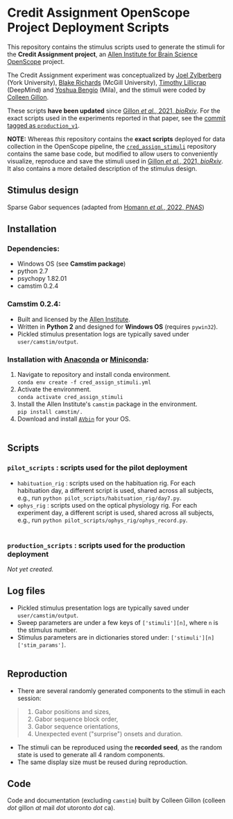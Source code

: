 # Credit Assignment OpenScope Project Deployment Scripts

This repository contains the stimulus scripts used to generate the stimuli for the **Credit Assignment project**, an [Allen Institute for Brain Science](https://alleninstitute.org/what-we-do/brain-science/) [OpenScope](https://alleninstitute.org/division/mindscope/openscope/) project. 
&nbsp;

The Credit Assignment experiment was conceptualized by [Joel Zylberberg](http://www.jzlab.org/) (York University), [Blake Richards](http://linclab.org/) (McGill University), [Timothy Lillicrap](http://contrastiveconvergence.net/~timothylillicrap/index.php) (DeepMind) and [Yoshua Bengio](https://yoshuabengio.org/) (Mila), and the stimuli were coded by [Colleen Gillon](https://sites.google.com/mila.quebec/linc-lab/team/colleen?authuser=0).

These scripts **have been updated** since [Gillon _et al._, 2021, _bioRxiv_](https://www.biorxiv.org/content/10.1101/2021.01.15.426915v2). For the exact scripts used in the experiments reported in that paper, see the [commit tagged as `production_v1`](https://github.com/colleenjg/cred_assign_stimuli_deployed/tree/production_v1). 
&nbsp;

**NOTE:** Whereas _this_ repository contains the **exact scripts** deployed for data collection in the OpenScope pipeline, the [`cred_assign_stimuli`](https://github.com/colleenjg/cred_assign_stimuli) repository contains the same base code, but modified to allow users to conveniently visualize, reproduce and save the stimuli used in [Gillon _et al._, 2021, _bioRxiv_](https://www.biorxiv.org/content/10.1101/2021.01.15.426915v2). It also contains a more detailed description of the stimulus design.  

## Stimulus design
Sparse Gabor sequences (adapted from [Homann _et al._, 2022, _PNAS_](https://www.ncbi.nlm.nih.gov/pmc/articles/PMC8812573/))
&nbsp;

## Installation
### Dependencies:
- Windows OS (see **Camstim package**)
- python 2.7
- psychopy 1.82.01
- camstim 0.2.4
&nbsp;

### Camstim 0.2.4: 
- Built and licensed by the [Allen Institute](https://alleninstitute.org/).
- Written in **Python 2** and designed for **Windows OS** (requires `pywin32`).
- Pickled stimulus presentation logs are typically saved under `user/camstim/output`.
&nbsp;

### Installation with [Anaconda](https://docs.anaconda.com/anaconda/install/) or [Miniconda](https://docs.conda.io/en/latest/miniconda.html):
1. Navigate to repository and install conda environment.  
    `conda env create -f cred_assign_stimuli.yml`
2. Activate the environment.  
    `conda activate cred_assign_stimuli`
3. Install the Allen Institute's `camstim` package in the environment.  
    `pip install camstim/.`
4. Download and install [`AVbin`](https://avbin.github.io/AVbin/Download.html) for your OS.  
&nbsp;

## Scripts  
### `pilot_scripts` : scripts used for the pilot deployment
- `habituation_rig` : scripts used on the habituation rig. For each habituation day, a different script is used, shared across all subjects,  
e.g., run `python pilot_scripts/habituation_rig/day7.py`.  
- `ophys_rig` : scripts used on the optical physiology rig. For each experiment day, a different script is used, shared across all subjects,  
e.g., run `python pilot_scripts/ophys_rig/ophys_record.py`.  
&nbsp;

### `production_scripts` : scripts used for the production deployment
_Not yet created._
&nbsp;

## Log files
- Pickled stimulus presentation logs are typically saved under `user/camstim/output`.
- Sweep parameters are under a few keys of `['stimuli'][n]`, where `n` is the stimulus number.
- Stimulus parameters are in dictionaries stored under: `['stimuli'][n]['stim_params']`.  
&nbsp;

## Reproduction
- There are several randomly generated components to the stimuli in each session:  
> 1) Gabor positions and sizes,  
> 2) Gabor sequence block order, 
> 3) Gabor sequence orientations,  
> 4) Unexpected event ("surprise") onsets and duration.
- The stimuli can be reproduced using the **recorded seed**, as the random state is used to generate all 4 random components.
- The same display size must be reused during reproduction.

## Code
Code and documentation (excluding `camstim`) built by Colleen Gillon (colleen _dot_ gillon _at_ mail _dot_ utoronto _dot_ ca).

